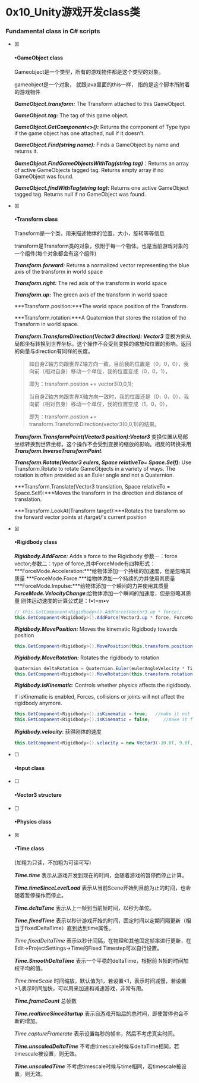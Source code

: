 # 0x10_Unity游戏开发class类

### Fundamental class in C# scripts

- [x] #### **•GameObject class**

  Gameobject是一个类型，所有的游戏物件都是这个类型的对象。

  gameobject是一个对象， 就跟java里面的this一样， 指的是这个脚本所附着的游戏物件

  ***GameObject.transform:*** The Transform attached to this GameObject.

  ***GameObject.tag:*** The tag of this game object.

  ***GameObject.GetComponent<>():*** Returns the component of Type type if the game object has one attached, null if it doesn't.

  ***GameObject.Find(string name):*** Finds a GameObject by name and returns it.

  ***GameObject.FindGameObjectsWithTag(string tag)***：Returns an array of active GameObjects tagged tag. Returns empty array if no GameObject was found.

  ***GameObject.findWithTag(string tag):*** Returns one active GameObject tagged tag. Returns null if no GameObject was found.

- [x] #### **•Transform class**

  Transform是一个类，用来描述物体的位置，大小，旋转等等信息

  transform是Transform类的对象，依附于每一个物体。也是当前游戏对象的一个组件(每个对象都会有这个组件)

  ***Transform.forward:*** Returns a normalized vector representing the blue axis of the transform in world space

  ***Transform.right:*** The red axis of the transform in world space

  ***Transform.up:*** The green axis of the transform in world space

  ***Transform.position:***The world space position of the Transform.

  ***Transform.rotation:***A Quaternion that stores the rotation of the Transform in world space.

  ***Transform.TransformDirection(Vector3 direction): Vector3*** 变换方向从局部坐标转换到世界坐标。这个操作不会受到变换的缩放和位置的影响。返回的向量与direction有同样的长度。

  > 如自身Z轴方向跟世界Z轴方向一致，目前我的位置是（0，0，0），我向前（相对自身）移动一个单位，我的位置变成（0，0，1），
  >
  > 即为：transform.postion += vector3(0,0,1);
  >
  > 当自身Z轴方向跟世界X轴方向一致时，我的位置还是（0，0，0），我向前（相对自身）移动一个单位，我的位置变成（1，0，0），
  >
  > 即为：transform.postion += transform.TransformDirection(vector3(0,0,1))的结果。

  ***Transform.TransformPoint(Vector3 position):Vector3*** 变换位置从局部坐标转换到世界坐标。这个操作不会受到变换的缩放的影响。相反的转换采用***Transform.InverseTransformPoint***.

  ***Transform.Rotate(Vector3 eulers, Space relativeTo= Space.Self):*** Use Transform.Rotate to rotate GameObjects in a variety of ways. The rotation is often provided as an Euler angle and not a Quaternion.

  ***Transform.Translate(Vector3 translation, Space relativeTo = Space.Self):***Moves the transform in the direction and distance of translation.

  ***Transform.LookAt(Transform target):***Rotates the transform so the forward vector points at /target/'s current position

- [x] #### **•Rigidbody class**

  ***Rigidbody.AddForce:*** Adds a force to the Rigidbody
  参数一：force vector;参数二：type of force,其中ForceMode有四种形式：***ForceMode.Acceleration:***给物体添加一个持续的加速度，但是忽略其质量
  ***ForceMode.Force:***给物体添加一个持续的力并使用其质量
  ***ForceMode.Impulse:***给物体添加一个瞬间的力并使用其质量
  ***ForceMode.VelocityChange***:给物体添加一个瞬间的加速度，但是忽略其质量
  刚体运动速度的计算公式是：f•t=m•v

  ```c#
  // this.GetComponent<Rigidbody>().AddForce(Vector3.up * force);
  this.GetComponent<Rigidbody>().AddForce(Vector3.up * force, ForceMode.Force);
  ```

  ***Rigidbody.MovePosition:*** Moves the kinematic Rigidbody towards position

  ```c#
  this.GetComponent<Rigidbody>().MovePosition(this.transform.position + Vector3.right * speed * Time.deltaTime);
  ```

  ***Rigidbody.MoveRotation:*** Rotates the rigidbody to rotation

  ```c#
  Quaternion deltaRotation = Quaternion.Euler(eulerAngleVelocity * Time.deltaTime);
  this.GetComponent<Rigidbody>().MoveRotation(this.transform.rotation * deltaRotation);
  ```

  ***Rigidbody.isKinematic***: Controls whether physics affects the rigidbody.

  If isKinematic is enabled, Forces, collisions or joints will not affect the rigidbody anymore. 

  ```c#
  this.GetComponent<Rigidbody>().isKinematic = true;   //make it not to follow physical laws and delete the cube’s all changes. 
  this.GetComponent<Rigidbody>().isKinematic = false;     //make it follow physical laws so that the rigibody function can affect the object 
  ```

  ***Rigidbody.velocity***: 获得刚体的速度

  ```c#
  this.GetComponent<Rigidbody>().velocity = new Vector3(-10.0f, 9.0f, 0.0f);
  ```

- [ ] #### **•Input class**

- [ ] #### **•Vector3 structure**

- [ ] #### **•Physics class**

- [x] #### **•Time class**

  (加粗为只读，不加粗为可读可写)

  ***Time.time*** 表示从游戏开发到现在的时间，会随着游戏的暂停而停止计算。

  ***Time.timeSinceLevelLoad*** 表示从当前Scene开始到目前为止的时间，也会随着暂停操作而停止。

  ***Time.deltaTime*** 表示从上一帧到当前帧时间，以秒为单位。

  ***Time.fixedTime*** 表示以秒计游戏开始的时间，固定时间以定期间隔更新（相当于fixedDeltaTime）直到达到time属性。

  *Time.fixedDeltaTime* 表示以秒计间隔，在物理和其他固定帧率进行更新，在Edit->ProjectSettings->Time的Fixed Timestep可以自行设置。

  ***Time.SmoothDeltaTime*** 表示一个平稳的deltaTime，根据前 
  N帧的时间加权平均的值。

  *Time.timeScale* 时间缩放，默认值为1，若设置<1，表示时间减慢，若设置>1,表示时间加快，可以用来加速和减速游戏，非常有用。

  ***Time.frameCount*** 总帧数

  ***Time.realtimeSinceStartup*** 表示自游戏开始后的总时间，即使暂停也会不断的增加。

  *Time.captureFramerate* 表示设置每秒的帧率，然后不考虑真实时间。

  ***Time.unscaledDeltaTime*** 不考虑timescale时候与deltaTime相同，若timescale被设置，则无效。

  ***Time.unscaledTime*** 不考虑timescale时候与time相同，若timescale被设置，则无效。